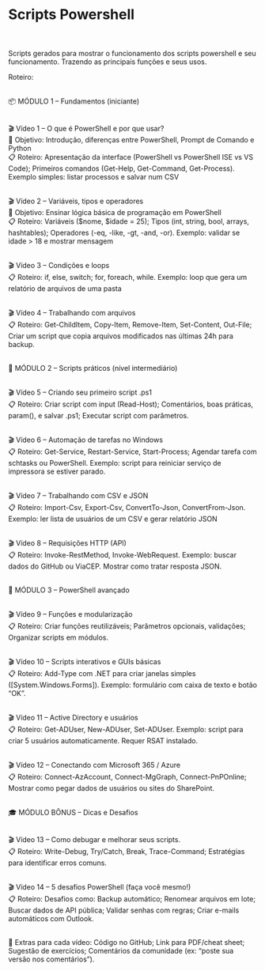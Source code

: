 <h1>Scripts Powershell</h1>
<br><br>
Scripts gerados para mostrar o funcionamento dos scripts powershell e seu funcionamento.
Trazendo as principais funções e seus usos.<br>

Roteiro:<br><br>


📦 MÓDULO 1 – Fundamentos (iniciante)<br><br>



🎬 Vídeo 1 – O que é PowerShell e por que usar?<br>
📌 Objetivo: Introdução, diferenças entre PowerShell, Prompt de Comando e Python<br>
📋 Roteiro: Apresentação da interface (PowerShell vs PowerShell ISE vs VS Code); Primeiros comandos (Get-Help, Get-Command, Get-Process). Exemplo simples: listar processos e salvar num CSV<br><br>

🎬 Vídeo 2 – Variáveis, tipos e operadores<br>
📌 Objetivo: Ensinar lógica básica de programação em PowerShell<br>
📋 Roteiro: Variáveis ($nome, $idade = 25); Tipos (int, string, bool, arrays, hashtables); Operadores (-eq, -like, -gt, -and, -or). Exemplo: validar se idade > 18 e mostrar mensagem<br><br>

🎬 Vídeo 3 – Condições e loops<br>
📋 Roteiro: if, else, switch; for, foreach, while. Exemplo: loop que gera um relatório de arquivos de uma pasta<br><br>

🎬 Vídeo 4 – Trabalhando com arquivos<br>
📋 Roteiro: Get-ChildItem, Copy-Item, Remove-Item, Set-Content, Out-File; Criar um script que copia arquivos modificados nas últimas 24h para backup.<br><br>



🧰 MÓDULO 2 – Scripts práticos (nível intermediário)<br><br>



🎬 Vídeo 5 – Criando seu primeiro script .ps1<br>
📋 Roteiro: Criar script com input (Read-Host); Comentários, boas práticas, param(), e salvar .ps1; Executar script com parâmetros.<br><br>

🎬 Vídeo 6 – Automação de tarefas no Windows<br>
📋 Roteiro: Get-Service, Restart-Service, Start-Process; Agendar tarefa com schtasks ou PowerShell. Exemplo: script para reiniciar serviço de impressora se estiver parado.<br><br>

🎬 Vídeo 7 – Trabalhando com CSV e JSON<br>
📋 Roteiro: Import-Csv, Export-Csv, ConvertTo-Json, ConvertFrom-Json. Exemplo: ler lista de usuários de um CSV e gerar relatório JSON<br><br>

🎬 Vídeo 8 – Requisições HTTP (API)<br>
📋 Roteiro: Invoke-RestMethod, Invoke-WebRequest. Exemplo: buscar dados do GitHub ou ViaCEP. Mostrar como tratar resposta JSON.<br><br>



🧠 MÓDULO 3 – PowerShell avançado<br><br>



🎬 Vídeo 9 – Funções e modularização<br>
📋 Roteiro: Criar funções reutilizáveis; Parâmetros opcionais, validações; Organizar scripts em módulos.<br><br>

🎬 Vídeo 10 – Scripts interativos e GUIs básicas<br>
📋 Roteiro: Add-Type com .NET para criar janelas simples ([System.Windows.Forms]). Exemplo: formulário com caixa de texto e botão “OK”.<br><br>

🎬 Vídeo 11 – Active Directory e usuários<br>
📋 Roteiro: Get-ADUser, New-ADUser, Set-ADUser. Exemplo: script para criar 5 usuários automaticamente. Requer RSAT instalado.<br><br>

🎬 Vídeo 12 – Conectando com Microsoft 365 / Azure<br>
📋 Roteiro: Connect-AzAccount, Connect-MgGraph, Connect-PnPOnline; Mostrar como pegar dados de usuários ou sites do SharePoint.<br><br>



🎓 MÓDULO BÔNUS – Dicas e Desafios<br><br>



🎬 Vídeo 13 – Como debugar e melhorar seus scripts.<br>
📋 Roteiro: Write-Debug, Try/Catch, Break, Trace-Command; Estratégias para identificar erros comuns.<br><br>

🎬 Vídeo 14 – 5 desafios PowerShell (faça você mesmo!)<br>
📋 Roteiro: Desafios como: Backup automático; Renomear arquivos em lote; Buscar dados de API pública; Validar senhas com regras; Criar e-mails automáticos com Outlook.<br><br>

🧱 Extras para cada vídeo: Código no GitHub; Link para PDF/cheat sheet; Sugestão de exercícios; Comentários da comunidade (ex: “poste sua versão nos comentários”).
